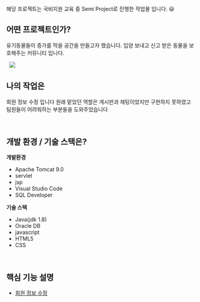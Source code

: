 해당 프로젝트는 국비지원 교육 중 Semi Project로 진행한 작업물 입니다. 😃

## 어떤 프로젝트인가? 
유기동물들이 증가를 막을 공간을 만들고자 했습니다.
입양 보내고 신고 받은 동물을 보호해주는 커뮤니티 입니다.

&nbsp;
  <image src="https://github.com/KangConqueror/KhSemiProject/blob/main/ImageFolder/MainPage.png" />
&nbsp;

## 나의 작업은
회원 정보 수정 입니다
원래 맡았던 역할은 게시판과 채팅이었지만 구현하지 못하였고
팀원들이 어려워하는 부분들을 도와주었습니다

&nbsp;

## 개발 환경 / 기술 스택은?
**개발환경**

- Apache Tomcat 9.0
- servlet
- jsp
- Visual Studio Code
- SQL Developer

**기술 스택**

- Java(jdk 1.8)
- Oracle DB
- javascript
- HTML5
- CSS

&nbsp;

## 핵심 기능 설명

- [회원 정보 수정](https://github.com/KangConqueror/KhSemiProject/wiki/01-%ED%9A%8C%EC%9B%90-%EC%A0%95%EB%B3%B4-%EC%88%98%EC%A0%95)

